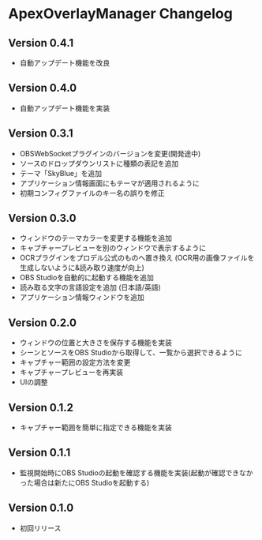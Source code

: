 # ApexOverlayManager Changelog

## Version 0.4.1
- 自動アップデート機能を改良

## Version 0.4.0
- 自動アップデート機能を実装

## Version 0.3.1
- OBSWebSocketプラグインのバージョンを変更(開発途中)
- ソースのドロップダウンリストに種類の表記を追加
- テーマ「SkyBlue」を追加
- アプリケーション情報画面にもテーマが適用されるように
- 初期コンフィグファイルのキー名の誤りを修正

## Version 0.3.0
- ウィンドウのテーマカラーを変更する機能を追加
- キャプチャープレビューを別のウィンドウで表示するように
- OCRプラグインをプロデル公式のものへ置き換え (OCR用の画像ファイルを生成しないように&読み取り速度が向上)
- OBS Studioを自動的に起動する機能を追加
- 読み取る文字の言語設定を追加 (日本語/英語)
- アプリケーション情報ウィンドウを追加

## Version 0.2.0
- ウィンドウの位置と大きさを保存する機能を実装
- シーンとソースをOBS Studioから取得して、一覧から選択できるように
- キャプチャー範囲の設定方法を変更
- キャプチャープレビューを再実装
- UIの調整

## Version 0.1.2
- キャプチャー範囲を簡単に指定できる機能を実装

## Version 0.1.1
- 監視開始時にOBS Studioの起動を確認する機能を実装(起動が確認できなかった場合は新たにOBS Studioを起動する)

## Version 0.1.0
- 初回リリース